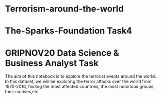 # Terrorism-around-the-world
# The-Sparks-Foundation Task4
# GRIPNOV20 Data Science & Business Analyst Task
The aim of this notebook is to explore the terrorist events around the world. In this dataset, we will be exploring the terror attacks over the world from 1970-2016, finding the most affected countries, the most notorious groups, their motives,etc.
